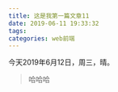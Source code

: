 ```yaml
---
title: 这是我第一篇文章11
date: 2019-06-11 19:33:32
tags:
categories: web前端
---
```

今天2019年6月12日，周三，晴。
> 哈哈哈